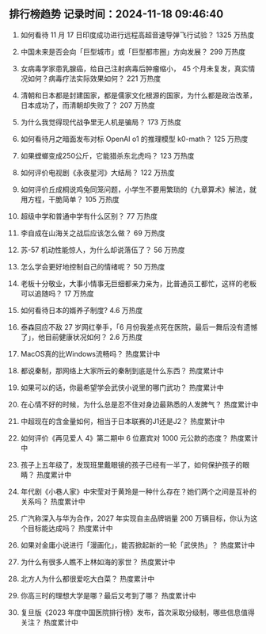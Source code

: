 
## 排行榜趋势 记录时间：2024-11-18 09:46:40
  
  1. 如何看待 11 月 17 日印度成功进行远程高超音速导弹飞行试验？ 1325 万热度
    
  2. 中国未来是否会向「巨型城市」或「巨型都市圈」方向发展？ 299 万热度
    
  3. 女病毒学家患乳腺癌，给自己注射病毒后肿瘤缩小， 45 个月未复发，真实情况如何？病毒疗法实际效果如何？ 221 万热度
    
  4. 清朝和日本都是封建国家，都是儒家文化根源的国家，为什么都是政治改革，日本成功了，而清朝却失败了？ 207 万热度
    
  5. 为什么我觉得现代战争里无人机是骗局？ 173 万热度
    
  6. 如何看待月之暗面发布对标 OpenAI o1 的推理模型 k0-math？ 125 万热度
    
  7. 如果螳螂变成250公斤，它能猎杀东北虎吗？ 123 万热度
    
  8. 如何评价电视剧《永夜星河》大结局？ 122 万热度
    
  9. 如何评价丘成桐说鸡兔同笼问题，小学生不要用繁琐的《九章算术》解法，就用方程，干脆简单？ 105 万热度
    
  10. 超级中学和普通中学有什么区别？ 77 万热度
    
  11. 李自成在山海关之战后应该怎么做？ 69 万热度
    
  12. 苏-57 机动性能惊人，为什么却说落伍了？ 56 万热度
    
  13. 怎么学会更好地控制自己的情绪呢？ 50 万热度
    
  14. 老板十分敬业，大事小情事无巨细都亲力亲为，比普通员工都忙，这样的老板可以追随吗？ 17 万热度
    
  15. 如何看待日本的婿养子制度? 4.6 万热度
    
  16. 泰森回应不敌 27 岁网红拳手，「6 月份我差点死在医院，最后一舞后没有遗憾了」，他目前健康状况如何？ 2.6 万热度
    
  17. MacOS真的比Windows流畅吗？ 热度累计中
    
  18. 都说秦制，那网络上大家所云的秦制到底是什么东西？ 热度累计中
    
  19. 如果可以的话，你最希望学会武侠小说里的哪门武功？ 热度累计中
    
  20. 在心情不好的时候，为什么总是忍不住对身边最熟悉的人发脾气？ 热度累计中
    
  21. 中超现在的含金量如何，相当于日本联赛的J1还是J2？ 热度累计中
    
  22. 如何评价《再见爱人 4》第二期中 6 位嘉宾对 1000 元公款的态度？ 热度累计中
    
  23. 孩子上五年级了，发现班里戴眼镜的孩子已经有一半了，如何保护孩子的眼睛？ 热度累计中
    
  24. 年代剧《小巷人家》中宋莹对于黄玲是一种什么存在？她们两个之间是互补的关系吗？ 热度累计中
    
  25. 广汽称深入与华为合作，2027 年实现自主品牌销量 200 万辆目标，你认为这个目标能达成吗？ 热度累计中
    
  26. 如果对金庸小说进行「漫画化」，能否掀起新的一轮「武侠热」？ 热度累计中
    
  27. 为什么有很多人瞧不上林如海的家世？ 热度累计中
    
  28. 北方人为什么都很爱吃大白菜？ 热度累计中
    
  29. 你高三时的理想大学是哪？最后又考到了哪？ 热度累计中
    
  30. 复旦版《2023 年度中国医院排行榜》发布，首次采取分级制，哪些信息值得关注？ 热度累计中
    